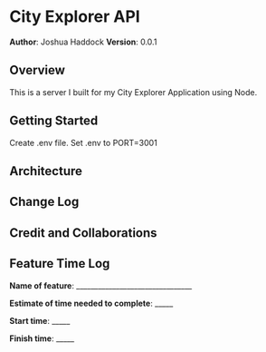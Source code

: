 # City Explorer API

**Author**: Joshua Haddock
**Version**: 0.0.1

## Overview
This is a server I built for my City Explorer Application using Node.

## Getting Started
Create .env file.
Set .env to PORT=3001

## Architecture
<!-- Provide a detailed description of the application design. What technologies (languages, libraries, etc) you're using, and any other relevant design information. -->

## Change Log
<!-- Use this area to document the iterative changes made to your application as each feature is successfully implemented. Use time stamps. Here's an example:

01-01-2001 4:59pm - Application now has a fully-functional express server, with a GET route for the location resource. -->

## Credit and Collaborations
<!-- Give credit (and a link) to other people or resources that helped you build this application. -->

## Feature Time Log
**Name of feature**: ________________________________

**Estimate of time needed to complete**: _____

**Start time**: _____

**Finish time**: _____